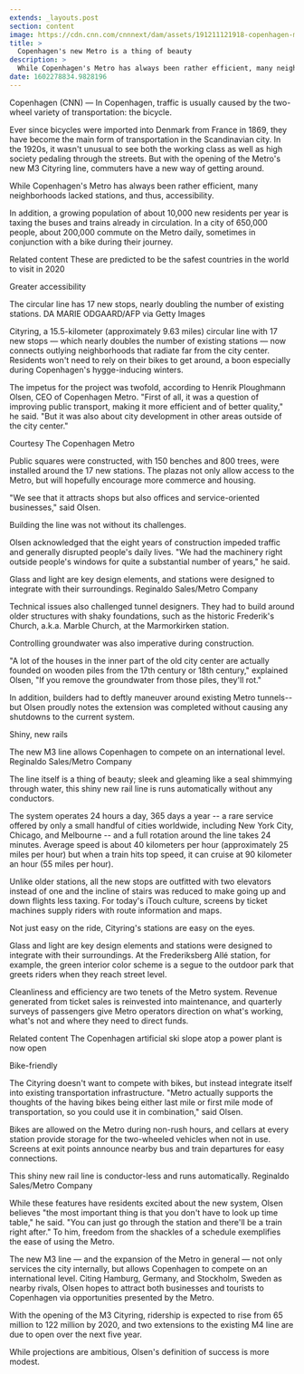 ```yaml
--- 
extends: _layouts.post 
section: content 
image: https://cdn.cnn.com/cnnnext/dam/assets/191211121918-copenhagen-metro-super-tease.jpg 
title: > 
  Copenhagen's new Metro is a thing of beauty 
description: > 
  While Copenhagen's Metro has always been rather efficient, many neighborhoods lacked stations, and thus, accessibility.In a city of 650,000 people, about 200,000 commute on the Metro daily, sometimes in conjunction with a bike during their journey.The impetus for the project was twofold, according to Henrik Ploughmann Olsen, CEO of Copenhagen Metro.In addition, builders had to deftly maneuver around existing Metro tunnels--but Olsen proudly notes the extension was completed without causing any shutdowns to the current system.The new M3 line — and the expansion of the Metro in general — not only services the city internally, but allows Copenhagen to compete on an international level. 
date: 1602278834.9828196 
--- 
```

Copenhagen (CNN) — In Copenhagen, traffic is usually caused by the two-wheel variety of transportation: the bicycle.

Ever since bicycles were imported into Denmark from France in 1869, they have become the main form of transportation in the Scandinavian city. In the 1920s, it wasn't unusual to see both the working class as well as high society pedaling through the streets. But with the opening of the Metro's new M3 Cityring line, commuters have a new way of getting around.

While Copenhagen's Metro has always been rather efficient, many neighborhoods lacked stations, and thus, accessibility.

In addition, a growing population of about 10,000 new residents per year is taxing the buses and trains already in circulation. In a city of 650,000 people, about 200,000 commute on the Metro daily, sometimes in conjunction with a bike during their journey.

Related content These are predicted to be the safest countries in the world to visit in 2020

Greater accessibility

The circular line has 17 new stops, nearly doubling the number of existing stations. DA MARIE ODGAARD/AFP via Getty Images

Cityring, a 15.5-kilometer (approximately 9.63 miles) circular line with 17 new stops — which nearly doubles the number of existing stations — now connects outlying neighborhoods that radiate far from the city center. Residents won't need to rely on their bikes to get around, a boon especially during Copenhagen's hygge-inducing winters.

The impetus for the project was twofold, according to Henrik Ploughmann Olsen, CEO of Copenhagen Metro. "First of all, it was a question of improving public transport, making it more efficient and of better quality," he said. "But it was also about city development in other areas outside of the city center."

Courtesy The Copenhagen Metro

Public squares were constructed, with 150 benches and 800 trees, were installed around the 17 new stations. The plazas not only allow access to the Metro, but will hopefully encourage more commerce and housing.

"We see that it attracts shops but also offices and service-oriented businesses," said Olsen.

Building the line was not without its challenges.

Olsen acknowledged that the eight years of construction impeded traffic and generally disrupted people's daily lives. "We had the machinery right outside people's windows for quite a substantial number of years," he said.

Glass and light are key design elements, and stations were designed to integrate with their surroundings. Reginaldo Sales/Metro Company

Technical issues also challenged tunnel designers. They had to build around older structures with shaky foundations, such as the historic Frederik's Church, a.k.a. Marble Church, at the Marmorkirken station.

Controlling groundwater was also imperative during construction.

"A lot of the houses in the inner part of the old city center are actually founded on wooden piles from the 17th century or 18th century," explained Olsen, "If you remove the groundwater from those piles, they'll rot."

In addition, builders had to deftly maneuver around existing Metro tunnels--but Olsen proudly notes the extension was completed without causing any shutdowns to the current system.

Shiny, new rails

The new M3 line allows Copenhagen to compete on an international level. Reginaldo Sales/Metro Company

The line itself is a thing of beauty; sleek and gleaming like a seal shimmying through water, this shiny new rail line is runs automatically without any conductors.

The system operates 24 hours a day, 365 days a year -- a rare service offered by only a small handful of cities worldwide, including New York City, Chicago, and Melbourne -- and a full rotation around the line takes 24 minutes. Average speed is about 40 kilometers per hour (approximately 25 miles per hour) but when a train hits top speed, it can cruise at 90 kilometer an hour (55 miles per hour).

Unlike older stations, all the new stops are outfitted with two elevators instead of one and the incline of stairs was reduced to make going up and down flights less taxing. For today's iTouch culture, screens by ticket machines supply riders with route information and maps.

Not just easy on the ride, Cityring's stations are easy on the eyes.

Glass and light are key design elements and stations were designed to integrate with their surroundings. At the Frederiksberg Allé station, for example, the green interior color scheme is a segue to the outdoor park that greets riders when they reach street level.

Cleanliness and efficiency are two tenets of the Metro system. Revenue generated from ticket sales is reinvested into maintenance, and quarterly surveys of passengers give Metro operators direction on what's working, what's not and where they need to direct funds.

Related content The Copenhagen artificial ski slope atop a power plant is now open

Bike-friendly

The Cityring doesn't want to compete with bikes, but instead integrate itself into existing transportation infrastructure. "Metro actually supports the thoughts of the having bikes being either last mile or first mile mode of transportation, so you could use it in combination," said Olsen.

Bikes are allowed on the Metro during non-rush hours, and cellars at every station provide storage for the two-wheeled vehicles when not in use. Screens at exit points announce nearby bus and train departures for easy connections.

This shiny new rail line is conductor-less and runs automatically. Reginaldo Sales/Metro Company

While these features have residents excited about the new system, Olsen believes "the most important thing is that you don't have to look up time table," he said. "You can just go through the station and there'll be a train right after." To him, freedom from the shackles of a schedule exemplifies the ease of using the Metro.

The new M3 line — and the expansion of the Metro in general — not only services the city internally, but allows Copenhagen to compete on an international level. Citing Hamburg, Germany, and Stockholm, Sweden as nearby rivals, Olsen hopes to attract both businesses and tourists to Copenhagen via opportunities presented by the Metro.

With the opening of the M3 Cityring, ridership is expected to rise from 65 million to 122 million by 2020, and two extensions to the existing M4 line are due to open over the next five year.

While projections are ambitious, Olsen's definition of success is more modest.